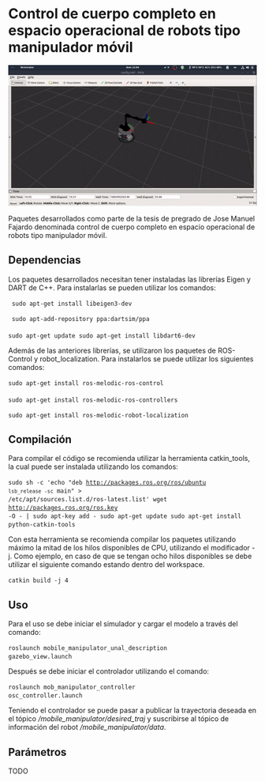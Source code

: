 # Control de cuerpo completo en espacio operacional de robots tipo manipulador móvil
 
<img src="./docs/img/mobile_manipulator_demo.gif"/>

Paquetes desarrollados como parte de la tesis de pregrado de Jose Manuel Fajardo denominada control de cuerpo completo en espacio operacional de robots tipo manipulador móvil.
 
## Dependencias
 
Los paquetes desarrollados necesitan tener instaladas las librerías Eigen y DART de C++. Para instalarlas se pueden utilizar los comandos:
 
<code> sudo apt-get install libeigen3-dev</code>
 
<code> sudo apt-add-repository ppa:dartsim/ppa  
sudo apt-get update 
sudo apt-get install libdart6-dev
</code>
 
Además de las anteriores librerías, se utilizaron los paquetes de ROS-Control y robot_localization. Para instalarlos se puede utilizar los siguientes comandos:
 
<code>sudo apt-get install ros-melodic-ros-control  
sudo apt-get install ros-melodic-ros-controllers</code>
 
<code>sudo apt-get install ros-melodic-robot-localization</code>
 
## Compilación
 
Para compilar el código se recomienda utilizar la herramienta catkin_tools, la cual puede ser instalada utilizando los comandos:
 
<code>sudo sh -c 'echo "deb http://packages.ros.org/ros/ubuntu `lsb_release -sc` main" > /etc/apt/sources.list.d/ros-latest.list' 
wget http://packages.ros.org/ros.key -O - | sudo apt-key add - 
sudo apt-get update 
sudo apt-get install python-catkin-tools</code>
 
Con esta herramienta se recomienda compilar los paquetes utilizando máximo la mitad de los hilos disponibles de CPU, utilizando el modificador -j. Como ejemplo, en caso de que se tengan ocho hilos disponibles se debe utilizar el siguiente comando estando dentro del workspace.
 
<code>catkin build -j 4</code>
 
## Uso
 
Para el uso se debe iniciar el simulador y cargar el modelo a través del comando:
 
<code>roslaunch mobile_manipulator_unal_description gazebo_view.launch </code>
 
Después se debe iniciar el controlador utilizando el comando:
 
<code>roslaunch mob_manipulator_controller osc_controller.launch</code>
 
Teniendo el controlador se puede pasar a publicar la trayectoria deseada en el tópico */mobile_manipulator/desired_traj* y suscribirse al tópico de información del robot */mobile_manipulator/data*.
 
## Parámetros
 
TODO

